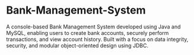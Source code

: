 # Bank-Management-System
A console-based Bank Management System developed using Java and MySQL, enabling users to create bank accounts, securely perform transactions, and view account history. Built with a focus on data integrity, security, and modular object-oriented design using JDBC.
